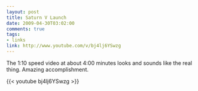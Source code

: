 ```yaml
--- 
layout: post
title: Saturn V Launch
date: 2009-04-30T03:02:00
comments: true
tags:
- links
link: http://www.youtube.com/v/bj4lj6YSwzg
---
```

The 1:10 speed video at about 4:00 minutes looks and sounds like the real thing. Amazing accomplishment.

{{< youtube bj4lj6YSwzg >}}

